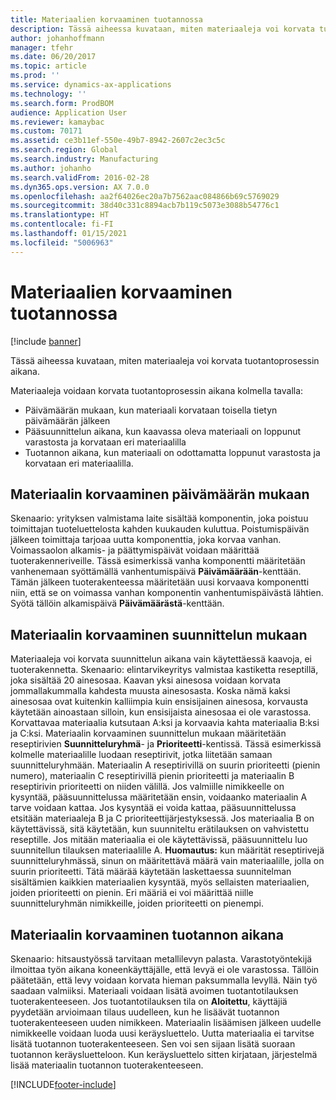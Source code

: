 ```yaml
---
title: Materiaalien korvaaminen tuotannossa
description: Tässä aiheessa kuvataan, miten materiaaleja voi korvata tuotantoprosessin aikana.
author: johanhoffmann
manager: tfehr
ms.date: 06/20/2017
ms.topic: article
ms.prod: ''
ms.service: dynamics-ax-applications
ms.technology: ''
ms.search.form: ProdBOM
audience: Application User
ms.reviewer: kamaybac
ms.custom: 70171
ms.assetid: ce3b11ef-550e-49b7-8942-2607c2ec3c5c
ms.search.region: Global
ms.search.industry: Manufacturing
ms.author: johanho
ms.search.validFrom: 2016-02-28
ms.dyn365.ops.version: AX 7.0.0
ms.openlocfilehash: aa2f64026ec20a7b7562aac084866b69c5769029
ms.sourcegitcommit: 38d40c331c8894acb7b119c5073e3088b54776c1
ms.translationtype: HT
ms.contentlocale: fi-FI
ms.lasthandoff: 01/15/2021
ms.locfileid: "5006963"
---
```

# <a name="material-substitution-in-manufacturing"></a>Materiaalien korvaaminen tuotannossa

[!include [banner](../includes/banner.md)]

Tässä aiheessa kuvataan, miten materiaaleja voi korvata tuotantoprosessin aikana. 

Materiaaleja voidaan korvata tuotantoprosessin aikana kolmella tavalla:

-   Päivämäärän mukaan, kun materiaali korvataan toisella tietyn päivämäärän jälkeen
-   Pääsuunnittelun aikana, kun kaavassa oleva materiaali on loppunut varastosta ja korvataan eri materiaalilla
-   Tuotannon aikana, kun materiaali on odottamatta loppunut varastosta ja korvataan eri materiaalilla.

## <a name="substituting-material-by-date"></a>Materiaalin korvaaminen päivämäärän mukaan
Skenaario: yrityksen valmistama laite sisältää komponentin, joka poistuu toimittajan tuoteluettelosta kahden kuukauden kuluttua. Poistumispäivän jälkeen toimittaja tarjoaa uutta komponenttia, joka korvaa vanhan. Voimassaolon alkamis- ja päättymispäivät voidaan määrittää tuoterakenneriveille. Tässä esimerkissä vanha komponentti määritetään vanhenemaan syöttämällä vanhentumispäivä **Päivämäärään**-kenttään. Tämän jälkeen tuoterakenteessa määritetään uusi korvaava komponentti niin, että se on voimassa vanhan komponentin vanhentumispäivästä lähtien. Syötä tällöin alkamispäivä **Päivämäärästä**-kenttään.

## <a name="substituting-material-by-planning"></a>Materiaalin korvaaminen suunnittelun mukaan
Materiaaleja voi korvata suunnittelun aikana vain käytettäessä kaavoja, ei tuoterakennetta. Skenaario: elintarvikeyritys valmistaa kastiketta reseptillä, joka sisältää 20 ainesosaa. Kaavan yksi ainesosa voidaan korvata jommallakummalla kahdesta muusta ainesosasta. Koska nämä kaksi ainesosaa ovat kuitenkin kalliimpia kuin ensisijainen ainesosa, korvausta käytetään ainoastaan silloin, kun ensisijaista ainesosaa ei ole varastossa. Korvattavaa materiaalia kutsutaan A:ksi ja korvaavia kahta materiaalia B:ksi ja C:ksi. Materiaalin korvaaminen suunnittelun mukaan määritetään reseptirivien **Suunnitteluryhmä**- ja **Prioriteetti**-kentissä. Tässä esimerkissä kolmelle materiaalille luodaan reseptirivit, jotka liitetään samaan suunnitteluryhmään. Materiaalin A reseptirivillä on suurin prioriteetti (pienin numero), materiaalin C reseptirivillä pienin prioriteetti ja materiaalin B reseptirivin prioriteetti on niiden välillä. Jos valmiille nimikkeelle on kysyntää, pääsuunnittelussa määritetään ensin, voidaanko materiaalin A tarve voidaan kattaa. Jos kysyntää ei voida kattaa, pääsuunnittelussa etsitään materiaaleja B ja C prioriteettijärjestyksessä. Jos materiaalia B on käytettävissä, sitä käytetään, kun suunniteltu erätilauksen on vahvistettu reseptille. Jos mitään materiaalia ei ole käytettävissä, pääsuunnittelu luo suunnitellun tilauksen materiaalille A. **Huomautus:** kun määrität reseptirivejä suunnitteluryhmässä, sinun on määritettävä määrä vain materiaalille, jolla on suurin prioriteetti. Tätä määrää käytetään laskettaessa suunnitelman sisältämien kaikkien materiaalien kysyntää, myös sellaisten materiaalien, joiden prioriteetti on pienin. Eri määriä ei voi määrittää niille suunnitteluryhmän nimikkeille, joiden prioriteetti on pienempi.

## <a name="substituting-material-during-production"></a>Materiaalin korvaaminen tuotannon aikana
Skenaario: hitsaustyössä tarvitaan metallilevyn palasta. Varastotyöntekijä ilmoittaa työn aikana koneenkäyttäjälle, että levyä ei ole varastossa. Tällöin päätetään, että levy voidaan korvata hieman paksummalla levyllä. Näin työ saadaan valmiiksi. Materiaali voidaan lisätä avoimen tuotantotilauksen tuoterakenteeseen. Jos tuotantotilauksen tila on **Aloitettu**, käyttäjiä pyydetään arvioimaan tilaus uudelleen, kun he lisäävät tuotannon tuoterakenteeseen uuden nimikkeen. Materiaalin lisäämisen jälkeen uudelle nimikkeelle voidaan luoda uusi keräysluettelo. Uutta materiaalia ei tarvitse lisätä tuotannon tuoterakenteeseen. Sen voi sen sijaan lisätä suoraan tuotannon keräysluetteloon. Kun keräysluettelo sitten kirjataan, järjestelmä lisää materiaalin tuotannon tuoterakenteeseen.





[!INCLUDE[footer-include](../../includes/footer-banner.md)]